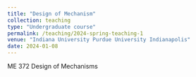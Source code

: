 ```yaml
---
title: "Design of Mechanism"
collection: teaching
type: "Undergraduate course"
permalink: /teaching/2024-spring-teaching-1
venue: "Indiana University Purdue University Indianapolis"
date: 2024-01-08
---
```


ME 372 Design of Mechanisms
